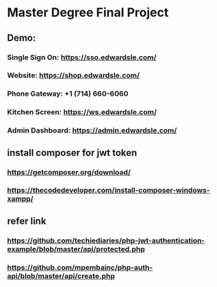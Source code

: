 # Master Degree Final Project
## Demo:
### Single Sign On: https://sso.edwardsle.com/
### Website: https://shop.edwardsle.com/
### Phone Gateway: +1 (714) 660-6060
### Kitchen Screen: https://ws.edwardsle.com/
### Admin Dashboard: https://admin.edwardsle.com/
##
##
## install composer for jwt token
### https://getcomposer.org/download/
### https://thecodedeveloper.com/install-composer-windows-xampp/
##
##
## refer link
### https://github.com/techiediaries/php-jwt-authentication-example/blob/master/api/protected.php
### https://github.com/mpembainc/php-auth-api/blob/master/api/create.php
